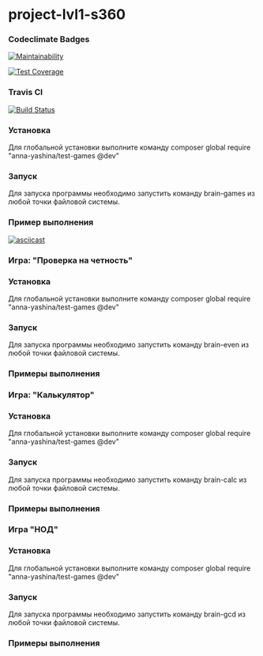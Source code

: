 # project-lvl1-s360

### Codeclimate Badges

[![Maintainability](https://api.codeclimate.com/v1/badges/1465b481af6b2e9cdf5e/maintainability)](https://codeclimate.com/github/anna-yashina/project-lvl1-s360/maintainability)

[![Test Coverage](https://api.codeclimate.com/v1/badges/1465b481af6b2e9cdf5e/test_coverage)](https://codeclimate.com/github/anna-yashina/project-lvl1-s360/test_coverage)

### Travis Cl

[![Build Status](https://travis-ci.org/anna-yashina/project-lvl1-s360.svg?branch=master)](https://travis-ci.org/anna-yashina/project-lvl1-s360)

### Установка

Для глобальной установки выполните команду composer global require "anna-yashina/test-games @dev"

### Запуск

Для запуска программы необходимо запустить команду brain-games из любой точки файловой системы.

### Пример выполнения

[![asciicast](https://asciinema.org/a/dSbak0GOf1ZELNzZA2wUkKjyg.png)](https://asciinema.org/a/dSbak0GOf1ZELNzZA2wUkKjyg)

### Игра: "Проверка на четность"

### Установка

Для глобальной установки выполните команду composer global require "anna-yashina/test-games @dev"

### Запуск

Для запуска программы необходимо запустить команду brain-even из любой точки файловой системы.

### Примеры выполнения

### Игра: "Калькулятор"

### Установка

Для глобальной установки выполните команду composer global require "anna-yashina/test-games @dev"

### Запуск

Для запуска программы необходимо запустить команду brain-calc из любой точки файловой системы.

### Примеры выполнения

### Игра "НОД"

### Установка

Для глобальной установки выполните команду composer global require "anna-yashina/test-games @dev"

### Запуск

Для запуска программы необходимо запустить команду brain-gcd из любой точки файловой системы.

### Примеры выполнения




